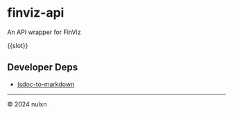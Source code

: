# finviz-api

An API wrapper for FinViz

{{slot}}

## Developer Deps

- [jsdoc-to-markdown](https://www.npmjs.com/package/jsdoc-to-markdown)

---

© 2024 nulxn
